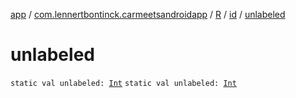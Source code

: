 [app](../../../index.md) / [com.lennertbontinck.carmeetsandroidapp](../../index.md) / [R](../index.md) / [id](index.md) / [unlabeled](./unlabeled.md)

# unlabeled

`static val unlabeled: `[`Int`](https://kotlinlang.org/api/latest/jvm/stdlib/kotlin/-int/index.html)
`static val unlabeled: `[`Int`](https://kotlinlang.org/api/latest/jvm/stdlib/kotlin/-int/index.html)